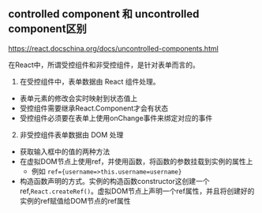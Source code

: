 
## controlled component 和 uncontrolled component区别
https://react.docschina.org/docs/uncontrolled-components.html

在React中，所谓受控组件和非受控组件，是针对表单而言的。
1. 在受控组件中，表单数据由 React 组件处理。
  - 表单元素的修改会实时映射到状态值上
  - 受控组件需要继承React.Component才会有状态
  - 受控组件必须要在表单上使用onChange事件来绑定对应的事件
2. 非受控组件表单数据由 DOM 处理
  - 获取输入框中的值的两种方法
  - 在虚拟DOM节点上使用ref，并使用函数，将函数的参数挂载到实例的属性上
    - 例如 `ref={username=>this.username=username}`
  - 构造函数声明的方式。实例的构造函数constructor这创建一个ref,`React.createRef()`。虚拟DOM节点上声明一个ref属性，并且将创建好的实例的ref赋值给DOM节点的ref属性